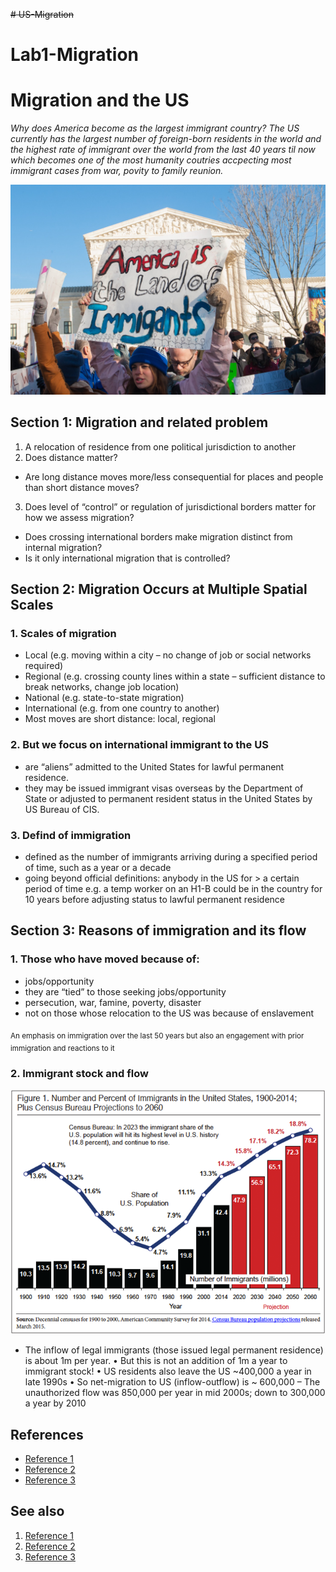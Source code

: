 ~~# US-Migration~~
# Lab1-Migration
# Migration and the US
_Why does America become as the largest immigrant country? The US currently has the largest number of foreign-born residents in the world and the highest rate of immigrant over the world from the last 40 years til now which becomes one of the most humanity coutries accpecting most immigrant cases from war, povity to family reunion._

![](./image.jpg)



## Section 1: Migration and related problem
1. A relocation of residence from one political jurisdiction to another
2. Does distance matter?
- Are long distance moves more/less consequential for places and people than short distance moves?
3. Does level of “control” or regulation of jurisdictional borders matter for how we assess migration?
- Does crossing international borders make migration distinct from internal migration? 
- Is it only international migration that is controlled?


## Section 2: Migration Occurs at Multiple Spatial Scales
### 1. Scales of migration
- Local (e.g. moving within a city – no change of job or social
networks required)
- Regional (e.g. crossing county lines within a state – sufficient
distance to break networks, change job location)
- National (e.g. state-to-state migration)
- International (e.g. from one country to another)
- Most moves are short distance: local, regional

### 2. But we focus on international immigrant to the US
- are “aliens” admitted to the United States for lawful permanent residence.
- they may be issued immigrant visas overseas by the Department of State or adjusted to permanent resident status in the United States by US Bureau of CIS.

### 3. Defind of immigration 
- defined as the number of immigrants arriving during a
specified period of time, such as a year or a decade
- going beyond official definitions: anybody in the US for > a certain period of time e.g. a temp worker on an H1-B could be in the country for 10 years before adjusting status to lawful permanent residence

## Section 3: Reasons of immigration and its flow

### 1. Those who have moved because of:
- jobs/opportunity
- they are “tied” to those seeking jobs/opportunity
- persecution, war, famine, poverty, disaster
- not on those whose relocation to the US was because of enslavement
  
<sub> An emphasis on immigration over the last 50 years but also an engagement with prior immigration and reactions to it </sub>

### 2. Immigrant stock and flow
![](./r.png)
- The inflow of legal immigrants (those issued legal permanent residence) is about 1m per
year.
• But this is not an addition of 1m a year to immigrant stock!
• US residents also leave the US ~400,000 a year in late 1990s
• So net-migration to US (inflow-outflow) is ~ 600,000
– The unauthorized flow was 850,000 per year in mid 2000s; down to 300,000 a year by 2010


## References
- [Reference 1](https://www.pewresearch.org/short-reads/2020/08/20/key-findings-about-u-s-immigrants/)
- [Reference 2](https://canvas.uw.edu/courses/1634022)
- [Reference 3](https://metrocosm.com/us-immigration-history-map.html)

## See also
1. [Reference 1](https://nygal.com/ice-cracks-down-in-nyc-while-covid-rages-on/)
2. [Reference 2](https://cis.org/Report/HartCeller-Immigration-Act-1965)
3. [Reference 3](https://www.pewresearch.org/hispanic/2020/08/20/facts-on-u-s-immigrants/)
